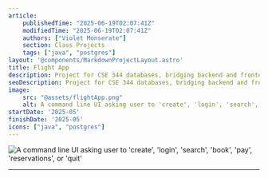 ```yaml
---
article: 
    publishedTime: "2025-06-19T02:07:41Z"
    modifiedTime: "2025-06-19T02:07:41Z"
    authors: ["Violet Monserate"]
    section: Class Projects
    tags: ["java", "postgres"]
layout: '@components/MarkdownProjectLayout.astro'
title: Flight App
description: Project for CSE 344 databases, bridging backend and frontend interaction with live, relational database
seoDescription: Project for CSE 344 databases, bridging backend and frontend interaction with live, relational database using Java and PostGres SQL database. 
image:
    src: "@assets/flightApp.png"
    alt: A command line UI asking user to 'create', 'login', 'search', 'book', 'pay', 'reservations', or 'quit'
startDate: '2025-05'
finishDate: '2025-05'
icons: ["java", "postgres"]
---
```


![A command line UI asking user to 'create', 'login', 'search', 'book', 'pay', 'reservations', or 'quit'](@assets/flightApp.png) 

---

